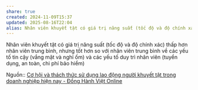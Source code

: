 ```yaml
---
share: true
created: 2024-11-09T15:37
updated: 2025-08-16T22:04
alias: Nhân viên khuyết tật có giá trị năng suất (tốc độ và độ chính xác) thấp hơn nhân viên trung bình, nhưng tốt hơn so với nhân viên trung bình về các yếu tố tin cậy (vắng mặt và nghỉ ốm) và các yếu tố duy trì nhân viên (tuyển dụng, an toàn, chi phí bảo hiểm)
---
```

Nhân viên khuyết tật có giá trị năng suất (tốc độ và độ chính xác) thấp hơn nhân viên trung bình, nhưng tốt hơn so với nhân viên trung bình về các yếu tố tin cậy (vắng mặt và nghỉ ốm) và các yếu tố duy trì nhân viên (tuyển dụng, an toàn, chi phí bảo hiểm)

Nguồn:: [Cơ hội và thách thức sử dụng lao động người khuyết tật trong doanh nghiệp hiện nay - Đồng Hành Việt Online](https://donghanhviet.vn/co-hoi-va-thach-thuc-su-dung-lao-dong-nguoi-khuyet-tat-trong-doanh-nghiep-hien-nay/)
